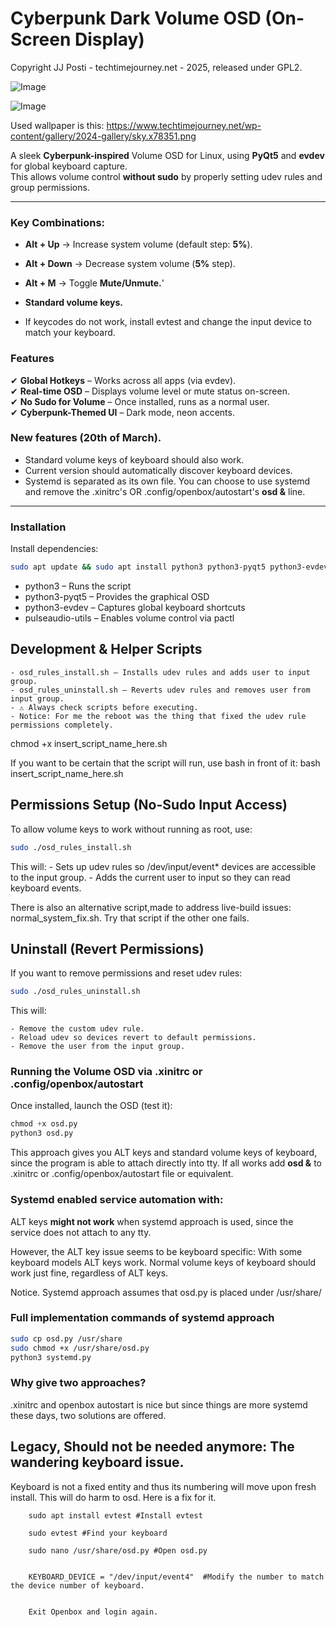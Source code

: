 # **Cyberpunk Dark Volume OSD (On-Screen Display)**  

Copyright JJ Posti - techtimejourney.net - 2025, released under GPL2.

![Image](https://github.com/user-attachments/assets/7838ca2f-6173-440f-9814-ac5c682deef7)

![Image](https://github.com/user-attachments/assets/a48cfcc3-e081-4632-80fc-292c32407daa)

Used wallpaper is this: https://www.techtimejourney.net/wp-content/gallery/2024-gallery/sky.x78351.png

A sleek **Cyberpunk-inspired** Volume OSD for Linux, using **PyQt5** and **evdev** for global keyboard capture.  
This allows volume control **without sudo** by properly setting udev rules and group permissions.

---

### **Key Combinations:**
  - **Alt + Up** → Increase system volume (default step: **5%**).
  - **Alt + Down** → Decrease system volume (**5%** step).
  - **Alt + M** → Toggle **Mute/Unmute.**'
  -  **Standard volume keys.** 

- If keycodes do not work, install evtest and change the input device to match your keyboard.

### **Features**
✔ **Global Hotkeys** – Works across all apps (via evdev).  
✔ **Real-time OSD** – Displays volume level or mute status on-screen.  
✔ **No Sudo for Volume** – Once installed, runs as a normal user.  
✔ **Cyberpunk-Themed UI** – Dark mode, neon accents.  

### New features (20th of March).
  - Standard volume keys of keyboard should also work.
  - Current version should automatically discover keyboard devices.
  - Systemd is separated as its own file. You can choose to use systemd and remove the .xinitrc's OR .config/openbox/autostart's **osd &** line.
---

### **Installation**

Install dependencies:  
```bash
sudo apt update && sudo apt install python3 python3-pyqt5 python3-evdev pulseaudio-utils
```

- python3 – Runs the script
- python3-pyqt5 – Provides the graphical OSD
- python3-evdev – Captures global keyboard shortcuts
- pulseaudio-utils – Enables volume control via pactl

## Development & Helper Scripts

	- osd_rules_install.sh – Installs udev rules and adds user to input group.
	- osd_rules_uninstall.sh – Reverts udev rules and removes user from input group.
	- ⚠️ Always check scripts before executing.
	- Notice: For me the reboot was the thing that fixed the udev rule permissions completely.

chmod +x insert_script_name_here.sh

If you want to be certain that the script will run, use bash in front of it: bash insert_script_name_here.sh


## Permissions Setup (No-Sudo Input Access)

To allow volume keys to work without running as root, use:

```bash
sudo ./osd_rules_install.sh
```
This will:
	- Sets up udev rules so /dev/input/event* devices are accessible to the input group.
	- Adds the current user to input so they can read keyboard events.

There is also an alternative script,made to address live-build issues: normal_system_fix.sh. Try that script if the other one fails.


## Uninstall (Revert Permissions)

If you want to remove permissions and reset udev rules:

```bash
sudo ./osd_rules_uninstall.sh
```
This will:

	- Remove the custom udev rule.
	- Reload udev so devices revert to default permissions.
	- Remove the user from the input group.

### Running the Volume OSD via .xinitrc or .config/openbox/autostart

Once installed, launch the OSD (test it):

```python
chmod +x osd.py 
python3 osd.py
```
This approach gives you ALT keys and standard volume keys of keyboard, since the program is able to attach directly into tty.
If all works add **osd &** to .xinitrc or .config/openbox/autostart file or equivalent.

### Systemd enabled service automation with: 

ALT keys **might not work** when systemd approach is used, since the service does not attach to any tty. 

However, the ALT key issue seems to be keyboard specific: With some keyboard models ALT keys work. Normal volume keys of keyboard should work just fine, regardless of ALT keys.

Notice. Systemd approach assumes that osd.py is placed under /usr/share/

### Full implementation commands of systemd approach

```bash
sudo cp osd.py /usr/share
sudo chmod +x /usr/share/osd.py
python3 systemd.py
```

### Why give two approaches?

.xinitrc and openbox autostart is nice but since things are more systemd these days, two solutions are offered.

## Legacy, Should not be needed anymore: The wandering keyboard issue. 

Keyboard is not a fixed entity and thus its numbering will move upon fresh install. This will do harm to osd. Here is a fix for it.

		sudo apt install evtest #Install evtest

		sudo evtest #Find your keyboard

		sudo nano /usr/share/osd.py #Open osd.py


		KEYBOARD_DEVICE = "/dev/input/event4"  #Modify the number to match the device number of keyboard.


		Exit Openbox and login again.



